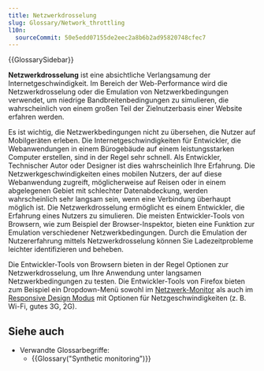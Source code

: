 ```yaml
---
title: Netzwerkdrosselung
slug: Glossary/Network_throttling
l10n:
  sourceCommit: 50e5edd07155de2eec2a8b6b2ad95820748cfec7
---
```


{{GlossarySidebar}}

**Netzwerkdrosselung** ist eine absichtliche Verlangsamung der Internetgeschwindigkeit. Im Bereich der Web-Performance wird die Netzwerkdrosselung oder die Emulation von Netzwerkbedingungen verwendet, um niedrige Bandbreitenbedingungen zu simulieren, die wahrscheinlich von einem großen Teil der Zielnutzerbasis einer Website erfahren werden.

Es ist wichtig, die Netzwerkbedingungen nicht zu übersehen, die Nutzer auf Mobilgeräten erleben. Die Internetgeschwindigkeiten für Entwickler, die Webanwendungen in einem Bürogebäude auf einem leistungsstarken Computer erstellen, sind in der Regel sehr schnell. Als Entwickler, Technischer Autor oder Designer ist dies wahrscheinlich Ihre Erfahrung. Die Netzwerkgeschwindigkeiten eines mobilen Nutzers, der auf diese Webanwendung zugreift, möglicherweise auf Reisen oder in einem abgelegenen Gebiet mit schlechter Datenabdeckung, werden wahrscheinlich sehr langsam sein, wenn eine Verbindung überhaupt möglich ist. Die Netzwerkdrosselung ermöglicht es einem Entwickler, die Erfahrung eines Nutzers zu simulieren. Die meisten Entwickler-Tools von Browsern, wie zum Beispiel der Browser-Inspektor, bieten eine Funktion zur Emulation verschiedener Netzwerkbedingungen. Durch die Emulation der Nutzererfahrung mittels Netzwerkdrosselung können Sie Ladezeitprobleme leichter identifizieren und beheben.

Die Entwickler-Tools von Browsern bieten in der Regel Optionen zur Netzwerkdrosselung, um Ihre Anwendung unter langsamen Netzwerkbedingungen zu testen. Die Entwickler-Tools von Firefox bieten zum Beispiel ein Dropdown-Menü sowohl im [Netzwerk-Monitor](https://firefox-source-docs.mozilla.org/devtools-user/network_monitor/index.html) als auch im [Responsive Design Modus](https://firefox-source-docs.mozilla.org/devtools-user/responsive_design_mode/index.html) mit Optionen für Netzgeschwindigkeiten (z. B. Wi-Fi, gutes 3G, 2G).

## Siehe auch

- Verwandte Glossarbegriffe:
  - {{Glossary("Synthetic monitoring")}}
